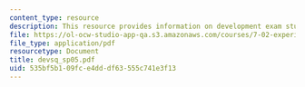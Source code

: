 ```yaml
---
content_type: resource
description: This resource provides information on development exam study questions.
file: https://ol-ocw-studio-app-qa.s3.amazonaws.com/courses/7-02-experimental-biology-communication-spring-2005/535bf5b109fce4dddf63555c741e3f13_devsq_sp05.pdf
file_type: application/pdf
resourcetype: Document
title: devsq_sp05.pdf
uid: 535bf5b1-09fc-e4dd-df63-555c741e3f13
---
```

